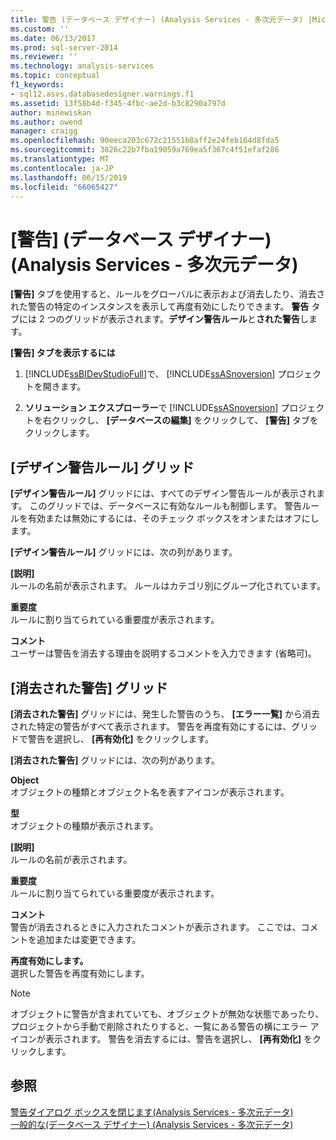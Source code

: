 ```yaml
---
title: 警告 (データベース デザイナー) (Analysis Services - 多次元データ) |Microsoft Docs
ms.custom: ''
ms.date: 06/13/2017
ms.prod: sql-server-2014
ms.reviewer: ''
ms.technology: analysis-services
ms.topic: conceptual
f1_keywords:
- sql12.asvs.databasedesigner.warnings.f1
ms.assetid: 13f58b4d-f345-4fbc-ae2d-b3c8290a797d
author: minewiskan
ms.author: owend
manager: craigg
ms.openlocfilehash: 90eeca203c672c21551b8aff2e24feb164d8fda5
ms.sourcegitcommit: 3026c22b7fba19059a769ea5f367c4f51efaf286
ms.translationtype: MT
ms.contentlocale: ja-JP
ms.lasthandoff: 06/15/2019
ms.locfileid: "66065427"
---
```

# <a name="warnings-database-designer-analysis-services---multidimensional-data"></a>[警告] (データベース デザイナー) (Analysis Services - 多次元データ)
  **[警告]** タブを使用すると、ルールをグローバルに表示および消去したり、消去された警告の特定のインスタンスを表示して再度有効にしたりできます。 **警告** タブには 2 つのグリッドが表示されます。**デザイン警告ルール**と**された警告**します。  
  
 **[警告] タブを表示するには**  
  
1.  [!INCLUDE[ssBIDevStudioFull](../includes/ssbidevstudiofull-md.md)]で、 [!INCLUDE[ssASnoversion](../includes/ssasnoversion-md.md)] プロジェクトを開きます。  
  
2.  **ソリューション エクスプローラー**で [!INCLUDE[ssASnoversion](../includes/ssasnoversion-md.md)] プロジェクトを右クリックし、 **[データベースの編集]** をクリックして、 **[警告]** タブをクリックします。  
  
## <a name="design-warning-rules-grid"></a>[デザイン警告ルール] グリッド  
 **[デザイン警告ルール]** グリッドには、すべてのデザイン警告ルールが表示されます。 このグリッドでは、データベースに有効なルールも制御します。 警告ルールを有効または無効にするには、そのチェック ボックスをオンまたはオフにします。  
  
 **[デザイン警告ルール]** グリッドには、次の列があります。  
  
 **[説明]**  
 ルールの名前が表示されます。 ルールはカテゴリ別にグループ化されています。  
  
 **重要度**  
 ルールに割り当てられている重要度が表示されます。  
  
 **コメント**  
 ユーザーは警告を消去する理由を説明するコメントを入力できます (省略可)。  
  
## <a name="dismissed-warnings-grid"></a>[消去された警告] グリッド  
 **[消去された警告]** グリッドには、発生した警告のうち、 **[エラー一覧]** から消去された特定の警告がすべて表示されます。 警告を再度有効にするには、グリッドで警告を選択し、 **[再有効化]** をクリックします。  
  
 **[消去された警告]** グリッドには、次の列があります。  
  
 **Object**  
 オブジェクトの種類とオブジェクト名を表すアイコンが表示されます。  
  
 **型**  
 オブジェクトの種類が表示されます。  
  
 **[説明]**  
 ルールの名前が表示されます。  
  
 **重要度**  
 ルールに割り当てられている重要度が表示されます。  
  
 **コメント**  
 警告が消去されるときに入力されたコメントが表示されます。 ここでは、コメントを追加または変更できます。  
  
 **再度有効にします。**  
 選択した警告を再度有効にします。  
  
> [!NOTE]  
>  オブジェクトに警告が含まれていても、オブジェクトが無効な状態であったり、プロジェクトから手動で削除されたりすると、一覧にある警告の横にエラー アイコンが表示されます。 警告を消去するには、警告を選択し、 **[再有効化]** をクリックします。  
  
## <a name="see-also"></a>参照  
 [警告ダイアログ ボックスを閉じます&#40;Analysis Services - 多次元データ&#41;](dismiss-warning-dialog-box-analysis-services-multidimensional-data.md)   
 [一般的な&#40;データベース デザイナー&#41; &#40;Analysis Services - 多次元データ&#41;](general-database-designer-analysis-services-multidimensional-data.md)  
  
  
